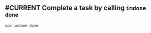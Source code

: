 ## #CURRENT Complete a task by calling `imdone done`
<card>

```bash
npx imdone done
```
<!--  #story -->
<!-- created:2023-09-15T03:31:59.946Z task-id:6dKCq order:0 story-id:Complete-a-task -->
</card>